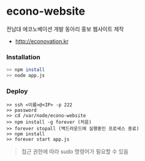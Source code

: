 # econo-website

전남대 에코노베이션 개발 동아리 홍보 웹사이트 제작

- http://econovation.kr



### Installation

```bash
>> npm install
>> node app.js
```



### Deploy

```
>> ssh <이름>@<IP> -p 222
>> password
>> cd /var/node/econo-website
>> npm install -g forever (처음)
>> forever stopall (백드라운드에 실행중인 프로세스 종료)
>> npm install
>> forever start app.js 
```

> 접근 권한에 따라 sudo 명령어가 필요할 수 있음



